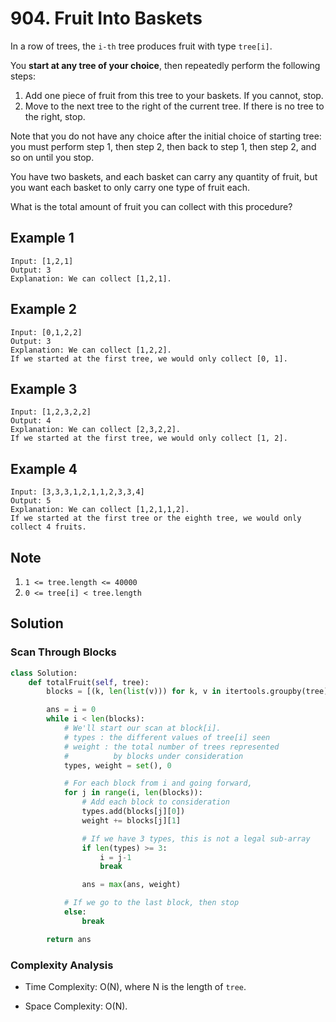 # 904. Fruit Into Baskets

In a row of trees, the `i-th` tree produces fruit with type `tree[i]`.

You **start at any tree of your choice**, then repeatedly perform the following steps:

1. Add one piece of fruit from this tree to your baskets. If you cannot, stop.
2. Move to the next tree to the right of the current tree. If there is no tree to the right, stop.

Note that you do not have any choice after the initial choice of starting tree: you must perform step 1, then step 2, then back to step 1, then step 2, and so on until you stop.

You have two baskets, and each basket can carry any quantity of fruit, but you want each basket to only carry one type of fruit each.

What is the total amount of fruit you can collect with this procedure?

## Example 1

```plain-text
Input: [1,2,1]
Output: 3
Explanation: We can collect [1,2,1].
```

## Example 2

```plain-text
Input: [0,1,2,2]
Output: 3
Explanation: We can collect [1,2,2].
If we started at the first tree, we would only collect [0, 1].
```

## Example 3

```plain-text
Input: [1,2,3,2,2]
Output: 4
Explanation: We can collect [2,3,2,2].
If we started at the first tree, we would only collect [1, 2].
```

## Example 4

```plain-text
Input: [3,3,3,1,2,1,1,2,3,3,4]
Output: 5
Explanation: We can collect [1,2,1,1,2].
If we started at the first tree or the eighth tree, we would only collect 4 fruits.
```

## Note

1. `1 <= tree.length <= 40000`
2. `0 <= tree[i] < tree.length`

## Solution

### Scan Through Blocks

```python
class Solution:
    def totalFruit(self, tree):
        blocks = [(k, len(list(v))) for k, v in itertools.groupby(tree)]

        ans = i = 0
        while i < len(blocks):
            # We'll start our scan at block[i].
            # types : the different values of tree[i] seen
            # weight : the total number of trees represented
            #          by blocks under consideration
            types, weight = set(), 0

            # For each block from i and going forward,
            for j in range(i, len(blocks)):
                # Add each block to consideration
                types.add(blocks[j][0])
                weight += blocks[j][1]

                # If we have 3 types, this is not a legal sub-array
                if len(types) >= 3:
                    i = j-1
                    break

                ans = max(ans, weight)

            # If we go to the last block, then stop
            else:
                break

        return ans
```

### Complexity Analysis

- Time Complexity: O(N), where N is the length of `tree`.

- Space Complexity: O(N).

